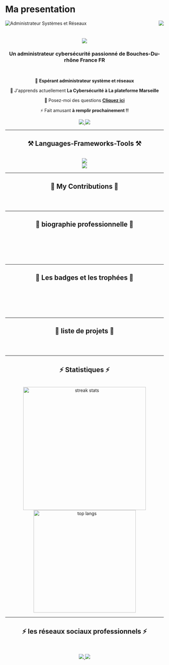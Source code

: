 # Ma presentation

<img align="right" src="https://visitor-badge.laobi.icu/badge?page_id=mohammed-zelmati.presentation" />
<img src="images/admin-reseau.jpg" alt="Administrateur Systèmes et Réseaux"> 
<h1 align="center">
    <img src="https://readme-typing-svg.herokuapp.com/?font=Righteous&size=35&center=true&vCenter=true&width=500&height=70&duration=4000&lines=Salut!+👋;+Je+suis+Mohammed+ZELMATI+!;" />
</h1>

<h3 align="center">Un administrateur cybersécurité passionné  de Bouches-Du-rhône France FR</h3>

<br/>

<div align="center">
 
 🔭  **Espérant administrateur système et réseaux**
 
 🌱 J'apprends actuellement **La Cybersécurité à La plateforme Marseille**

💬 Posez-moi des questions  **[Cliquez ici](https://github.com/mohammed-zelmati/presentation/issues)**

⚡ Fait amusant **à remplir prochainement !!**
 </div>
 
<div align="center">
  <!--a href="mailto:mohammed.zelmati@laplateforme.io">
    <img src="https://img.shields.io/badge/Gmail-333333?style=for-the-badge&logo=gmail&logoColor=red" />
  </a-->
  <a href="https://www.linkedin.com/in/mohammed-zelmati-5a3283340/" target="_blank">
    <img src="https://img.shields.io/badge/LinkedIn-0077B5?style=for-the-badge&logo=linkedin&logoColor=white" target="_blank"/>
  </a>
  <a href="https://mohammed-zelmati.github.io" target="_blank">
     <img src="https://img.shields.io/badge/Portfolio-FF5722?style=for-the-badge&logo=todoist&logoColor=white" target="_blank"/> 
  </a>
</div>

 <hr/>
 
<h2 align="center">⚒️ Languages-Frameworks-Tools ⚒️</h2>
<br/>
<div align="center" background="white">
    <img src="https://skillicons.dev/icons?i=css,html,bootstrap,vscode,figma,git,github,debian" /><br>
    <img src="https://skillicons.dev/icons?i=python,javascript,php,mysql,bash,c#,java" />
</div>

<hr/>

<div align="center">
  <h2>🐍 My Contributions 🐍</h2>
  <br>
  <!--img alt="snake eating my contributions" src="https://raw.githubusercontent.com/ZELMAT/Mohammed-ZELMATI/output/github-contribution-grid-snake.svg" /-->
 
  <br/>
</div>

<hr/>

<div align="center">
  <h2>🐍 biographie professionnelle 🐍</h2>
  <br>
  <!--img alt="snake eating my contributions" src="https://raw.githubusercontent.com/ZELMAT/Mohammed-ZELMATI/output/github-contribution-grid-snake.svg" /-->
 
  <br/><br/><br/>
</div>

<hr/>

<div align="center">
  <h2>🐍 Les badges et les trophées 🐍</h2>
  <br>
  <!--img alt="snake eating my contributions" src="https://raw.githubusercontent.com/ZELMAT/Mohammed-ZELMATI/output/github-contribution-grid-snake.svg" /-->
 
  <br/><br/><br/>
</div>

<hr/>

<div align="center">
  <h2>🐍 liste de projets 🐍</h2>
  <br>
  <!--img alt="snake eating my contributions" src="https://raw.githubusercontent.com/ZELMAT/Mohammed-ZELMATI/output/github-contribution-grid-snake.svg" /-->
 
  <br/>
</div>

<hr/>

<h2 align="center">⚡ Statistiques ⚡</h2>
<br>
<div align=center>
  <img width=390 src="https://github-readme-streak-stats-mohammed-zelmati.app/?user=salesp07&count_private=true&theme=react&border_radius=10" alt="streak stats"/>
   <br/>
  <img width=325 align="center" src="https://github-readme-statistiques-mohammed-zelmati.app/api/top-langs/?username=mohammed-zelmati&hide=HTML&langs_count=8&layout=compact&theme=react&border_radius=10&size_weight=0.5&count_weight=0.5&exclude_repo=github-readme-statistiques" alt="top langs" />
</div>
<hr/>

<h2 align="center">⚡ les réseaux sociaux professionnels ⚡</h2>
<br>
<!--à refaire et à compléter
## Biographie Professionnelle Une brève présentation de soi-même ou de ses compétences professionnelles. 
## Badges et Trophées - **Certifications** : Nom de la certification - 
**Compétences** : Liste des compétences - 
**Contributions Open Source** : Contributions importantes - 
**Réalisations Professionnelles** : Réalisations marquantes ## Projets Importants 1. 
**Nom du Projet 1** : Brève description du projet. 
2. **Nom du Projet 2** : Brève description du projet. 
3. **Nom du Projet 3** : Brève description du projet. 
4. **Nom du Projet 4** : Brève description du projet. 
## Statistiques - 
**Contributions** : Statistiques de contributions - 
**Activités Open Source** : Détails des activités open source 
## Projets Épinglés 
- [Nom du Projet 1](lien) 
- [Nom du Projet 2](lien) 
- [Nom du Projet 3](lien) 
- [Nom du Projet 4](lien) 
## Réseaux Sociaux Professionnels :
- [X (anciennement Twitter)](https://www.x.com/tonprofil) 

- [Portfolio](https://mohammed-zelmati.github.io)
<br>
- [LinkedIn](https://www.linkedin.com/in/mohammed-zelmati-5a3283340/) -->

<br>
<div align="center">
    <a href="https://www.linkedin.com/in/mohammed-zelmati-5a3283340/" target="_blank">
        <img src="https://img.shields.io/badge/LinkedIn-0077B5?style=for-the-badge&logo=linkedin&logoColor=white" target="_blank" />
    </a>
    <a href="https://mohammed-zelmati.github.io" target="_blank">
        <img src="https://img.shields.io/badge/Portfolio-FF5722?style=for-the-badge&logo=todoist&logoColor=white" target="_blank" /> 
    </a>
</div>



